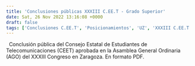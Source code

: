 ```yaml
---
title: 'Conclusiones públicas XXXIII C.EE.T - Grado Superior'
date: Sat, 26 Nov 2022 13:16:08 +0000
draft: false
tags: ['Conclusiones C.EE.T', 'Posicionamientos', 'UZ', 'XXXIII C.EE.T', 'Zaragoza']
---
```


  Conclusión pública del Consejo Estatal de Estudiantes de Telecomunicaciones (CEET) aprobada en la Asamblea General Ordinaria (AGO) del XXXIII Congreso en Zaragoza. En formato PDF.